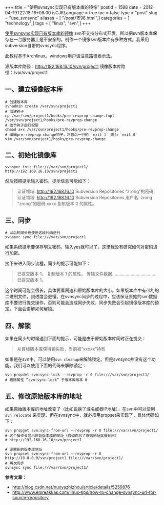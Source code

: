 +++
title = "使用svnsync实现已有版本库的镜像"
postid = 1598
date = 2012-04-19T22:18:16+08:00
isCJKLanguage = true
toc = false
type = "post"
slug = "use_svnsync"
aliases = [ "/post/1598.html",]
categories = [ "technology",]
tags = [ "linux", "svn",]
+++


[使用svnsync实现已有版本库的镜像](https://blog.zengrong.net/post/1598.html)
svn不支持分布式开发，所以把svn版本库保存在一台服务器上是不安全的。制作一个镜像svn版本库有多种方式，我采用subversion自带的svnsync程序。

此教程基于Archlinux。windows用户请注意路径表示法。

源版本库路径：http://192.168.16.10/svn/project1
镜像版本库路径：/var/svn/project1<!--more-->

## 一、建立镜像版本库

``` shell
# 创建版本库
svnadmin create /var/svn/project1
# 创建钩子
cp /var/svn/project1/hooks/pre-revprop-change.tmpl /var/svn/project1/hooks/pre-revprop-change
# 给予钩子运行权限
chmod a+x /var/svn/project1/hooks/pre-revprop-change
# 编辑pre-revprop-change钩子，将最后一行的 `exit 1` 改为 `exit 0`
vim /var/svn/project1/hooks/pre-revprop-change
```

## 二、初始化镜像库

``` shell
svnsync init file:///var/svn/project1/ http://192.168.16.10/svn/project1
```

然后按照提示输入密码，提示信息可能如下：

>认证领域: <http://192.168.16.10> Subversion Repositories
>“zrong”的密码:
>认证领域: <http://192.168.16.10> Subversion Repositories
>用户名: zrong
>“zrong”的密码:xxxx
>复制版本 0 的属性。

## 三、同步

``` shell
# 以后的同步也使用这段代码进行
svnsync sync file:///var/svn/project1
```

如果系统提示要保存明文密码，输入yes就可以了。这里我没有研究如何对密码进行加密。

接下来进入同步流程，同步的提示可能如下：

>已提交版本 1。
>复制版本 1 的属性。
>传输文件数据....................................
>已提交版本 1。

这个时间可能会很长，具体要看网速和原始版本库的大小。如果版本库中有带的的二进制文件，则进度会更慢。在svnsync同步的过程中，应该保证原始的svn数据库不要进行提交操作，否则可能会造成同步失败，同步失败会引起镜像版本库的锁定。下面会讲解如何解锁。

## 四、解锁

如果在同步的时候遇到下面的提示，可能是由于原始版本库同时正在提交：

>从目标版本库获得锁失败，当前被“xxxxx”持有

如果是在svn中，可以使用`svn cleanup`来解除锁定。但是svnsync并没有这个功能。我们可以使用下面的代码来解除锁定：

``` shell
svn propdel svn:sync-lock --revprop -r 0 file:///var/svn/project1/
# 删除属性 “svn:sync-lock” 于版本库版本 0
```


## 五、修改原始版本库的地址

如果原始版本库的地址改变了（比如说换了域名或者IP地址），在svn中可以使用 `svn relocate` 来实现，但在svnsync中，就必须用propset来实现了，具体代码如下：

``` shell
svn propget svn:sync-from-url –-revprop -r 0 file:///var/svn/project1/
# 这个操作会显示原始版本库的地址（假如你忘了原始地址就很有用）
# http://192.168.16.10/svn/project1

# 设置新的版本库地址
svn propset svn:sync-from-url –-revprop -r 0 http://10.0.0.9/svn/project1 file:///var/svn/project1/
# 再次同步
svnsync sync file:///var/svn/project1/
```

**参考文章：**

* <http://blog.csdn.net/nuoyazhizhou/article/details/5259876>
* <http://www.emreakkas.com/linux-tips/how-to-change-svnsync-url-for-source-repository>

